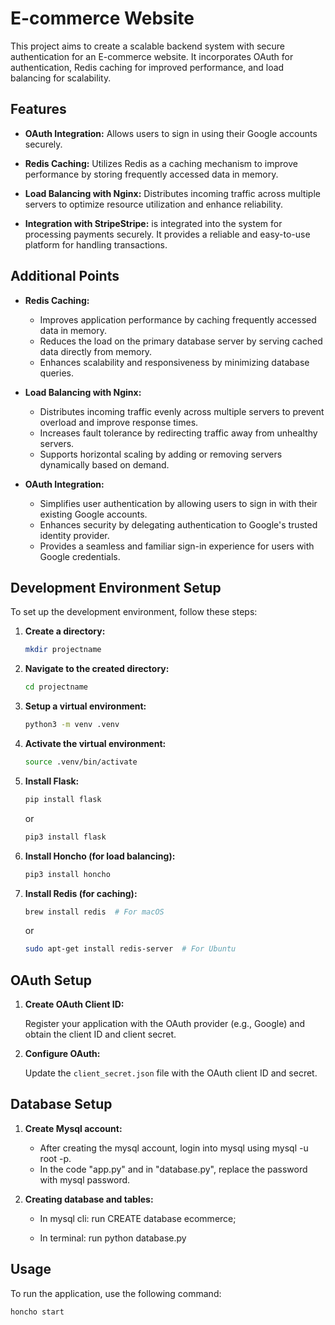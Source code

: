 # E-commerce Website

This project aims to create a scalable backend system with secure authentication for an E-commerce website. It incorporates OAuth for authentication, Redis caching for improved performance, and load balancing for scalability.


## Features

- **OAuth Integration:** Allows users to sign in using their Google accounts securely.
  
- **Redis Caching:** Utilizes Redis as a caching mechanism to improve performance by storing frequently accessed data in memory.

- **Load Balancing with Nginx:** Distributes incoming traffic across multiple servers to optimize resource utilization and enhance reliability.
  
- **Integration with StripeStripe:** is integrated into the system for processing payments securely. It provides a reliable and easy-to-use platform for handling transactions.

## Additional Points

- **Redis Caching:**
  - Improves application performance by caching frequently accessed data in memory.
  - Reduces the load on the primary database server by serving cached data directly from memory.
  - Enhances scalability and responsiveness by minimizing database queries.
  
- **Load Balancing with Nginx:**
  - Distributes incoming traffic evenly across multiple servers to prevent overload and improve response times.
  - Increases fault tolerance by redirecting traffic away from unhealthy servers.
  - Supports horizontal scaling by adding or removing servers dynamically based on demand.

- **OAuth Integration:**
  - Simplifies user authentication by allowing users to sign in with their existing Google accounts.
  - Enhances security by delegating authentication to Google's trusted identity provider.
  - Provides a seamless and familiar sign-in experience for users with Google credentials.



## Development Environment Setup

To set up the development environment, follow these steps:

1. **Create a directory:**

    ```bash
    mkdir projectname
    ```

2. **Navigate to the created directory:**

    ```bash
    cd projectname
    ```

3. **Setup a virtual environment:**

    ```bash
    python3 -m venv .venv
    ```

4. **Activate the virtual environment:**

    ```bash
    source .venv/bin/activate
    ```

5. **Install Flask:**

    ```bash
    pip install flask
    ```

    or

    ```bash
    pip3 install flask
    ```

6. **Install Honcho (for load balancing):**

    ```bash
    pip3 install honcho
    ```

7. **Install Redis (for caching):**

    ```bash
    brew install redis  # For macOS
    ```

    or

    ```bash
    sudo apt-get install redis-server  # For Ubuntu
    ```

## OAuth Setup

1. **Create OAuth Client ID:**
   
    Register your application with the OAuth provider (e.g., Google) and obtain the client ID and client secret.

2. **Configure OAuth:**

    Update the `client_secret.json` file with the OAuth client ID and secret.

## Database Setup

1. **Create Mysql account:**
   
   - After creating the mysql account, login into mysql using mysql -u root -p.
   - In the code "app.py" and in "database.py", replace the password with mysql password.

3. **Creating database and tables:**

   - In mysql cli:
     run CREATE database ecommerce;

   - In terminal:
     run python database.py
   

## Usage

To run the application, use the following command:

```bash
honcho start
